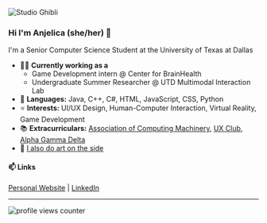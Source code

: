 ![Studio Ghibli](https://blog.lootcrate.com/wp-content/uploads/2020/01/GL5qzLh.gif)

### Hi I'm Anjelica (she/her) 👋
I'm a Senior Computer Science Student at the University of Texas at Dallas
- 👩‍💻 **Currently working as a**
  - Game Development intern @ Center for BrainHealth
  - Undergraduate Summer Researcher @ UTD Multimodal Interaction Lab
- 🌻 **Languages:** Java, C++, C#, HTML, JavaScript, CSS, Python
- ⭐ **Interests:** UI/UX Design, Human-Computer Interaction, Virtual Reality, Game Development
- 📚 **Extracurriculars:** [Association of Computing Machinery](https://acmutd.co/), [UX Club](https://uxutd.com/), [Alpha Gamma Delta](http://utdallas.alphagammadelta.org/)
- 🎨 [I also do art on the side](https://evanjelica.github.io/pages/art.html)

#### 📫 Links
[Personal Website](https://evanjelica.github.io) | [LinkedIn](https://www.linkedin.com/in/anjelica-avorque/)

---

![profile views counter](https://komarev.com/ghpvc/?username=evanjelica&label=visitors)
